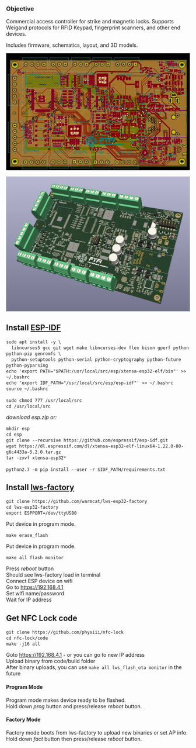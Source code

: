 ### Objective

Commercial access controller for strike and magnetic locks. Supports Weigand protocols for RFID Keypad, fingerprint scanners, and other end devices.

Includes firmware, schematics, layout, and 3D models.


![Alt text](/images/controller.png?raw=true "PCB")

![Alt text](/images/controller-3d.png?raw=true "PCB")

## Install [ESP-IDF](https://docs.espressif.com/projects/esp-idf/en/latest/get-started/index.html)

```
sudo apt install -y \
  libncurses5 gcc git wget make libncurses-dev flex bison gperf python python-pip genromfs \
  python-setuptools python-serial python-cryptography python-future python-pyparsing 
echo 'export PATH="$PATH:/usr/local/src/esp/xtensa-esp32-elf/bin"' >> ~/.bashrc
echo 'export IDF_PATH="/usr/local/src/esp/esp-idf"' >> ~/.bashrc
source ~/.bashrc

sudo chmod 777 /usr/local/src
cd /usr/local/src
```
*download esp.zip or:*
```
mkdir esp
cd esp
git clone --recursive https://github.com/espressif/esp-idf.git
wget https://dl.espressif.com/dl/xtensa-esp32-elf-linux64-1.22.0-80-g6c4433a-5.2.0.tar.gz
tar -zxvf xtensa-esp32* 

python2.7 -m pip install --user -r $IDF_PATH/requirements.txt
```


## Install [lws-factory](https://github.com/warmcat/lws-esp32-factory)
```
git clone https://github.com/warmcat/lws-esp32-factory
cd lws-esp32-factory
export ESPPORT=/dev/ttyUSB0
```
Put device in program mode.  
```
make erase_flash
```
Put device in program mode.  
```
make all flash monitor
```
Press *reboot* button  
Should see lws-factory load in terminal  
Connect ESP device on wifi  
Go to https://192.168.4.1  
Set wifi name/password  
Wait for IP address  

## Get NFC Lock code
```
git clone https://github.com/physiii/nfc-lock
cd nfc-lock/code
make -j16 all
```
Goto https://192.168.4.1 - or you can go to new IP address  
Upload binary from code/build folder  
After binary uploads, you can use `make all lws_flash_ota monitor` in the future

#### Program Mode
Program mode makes device ready to be flashed.  
Hold down *prog* button and press/release *reboot* button.  

#### Factory Mode
Factory mode boots from lws-factory to upload new binaries or set AP info.  
Hold down *fact* button then press/release *reboot* button.  
